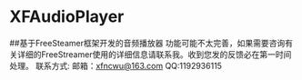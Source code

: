 # XFAudioPlayer
##基于FreeSteamer框架开发的音频播放器
功能可能不太完善，如果需要咨询有关详细的FreeStreamer使用的详细信息请联系我。收到您发的反馈必在第一时间处理。
联系方式:
邮箱：xfncwu@163.com
QQ:1192936115
